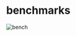 # benchmarks
![bench](https://plot.evan.lol/bar/eyJ0aXRsZSI6Im9wcy9zIChoaWdoZXIgaXMgYmV0dGVyKSIsInBvaW50cyI6W3sibmFtZSI6ImVuY29kZShwY20vMmNoLzQ4SHopIDEyMGticHMiLCJzY29yZXMiOls1ODA0LjU1LDYwMzAuMzVdfSx7Im5hbWUiOiJlbmNvZGUocGNtLzJjaC80OEh6KSAzMjBrYnBzIiwic2NvcmVzIjpbNTQ2OS4xNyw1NzA0LjEzXX0seyJuYW1lIjoiZW5jb2RlKHBjbS8yY2gvNDhIeikgNTEya2JwcyIsInNjb3JlcyI6WzUxMDYuNCw1MzY2LjU5XX1dLCJsZWdlbmQiOlt7Im5hbWUiOiJ3YXNtIiwiY29sb3IiOjg1MTEzODA0N30seyJuYW1lIjoibmF0aXZlKEBkaXNjb3JkanMvb3B1cykiLCJjb2xvciI6LTEyNTA5NzI2NzN9XX0=.png)